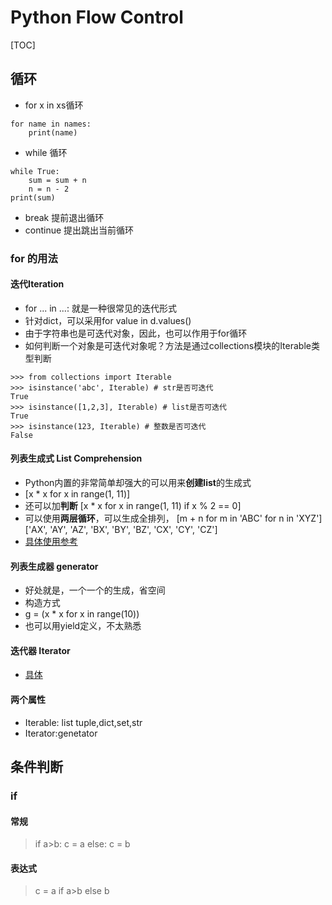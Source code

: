 # Python Flow Control

[TOC]

## 循环
- for x in xs循环
```
for name in names:
    print(name)
```
- while 循环
```
while True:
    sum = sum + n
    n = n - 2
print(sum)
```
- break 提前退出循环
- continue 提出跳出当前循环

### for 的用法

#### 迭代Iteration
- for ... in ...: 就是一种很常见的迭代形式
- 针对dict，可以采用for value in d.values()
- 由于字符串也是可迭代对象，因此，也可以作用于for循环
- 如何判断一个对象是可迭代对象呢？方法是通过collections模块的Iterable类型判断
```
>>> from collections import Iterable
>>> isinstance('abc', Iterable) # str是否可迭代
True
>>> isinstance([1,2,3], Iterable) # list是否可迭代
True
>>> isinstance(123, Iterable) # 整数是否可迭代
False
```

#### 列表生成式 List Comprehension
- Python内置的非常简单却强大的可以用来**创建list**的生成式
- [x * x for x in range(1, 11)]
- 还可以加**判断** [x * x for x in range(1, 11) if x % 2 == 0]
- 可以使用**两层循环**，可以生成全排列， [m + n for m in 'ABC' for n in 'XYZ']['AX', 'AY', 'AZ', 'BX', 'BY', 'BZ', 'CX', 'CY', 'CZ']
- [具体使用参考](https://www.liaoxuefeng.com/wiki/0014316089557264a6b348958f449949df42a6d3a2e542c000/001431779637539089fd627094a43a8a7c77e6102e3a811000)

#### 列表生成器 generator
- 好处就是，一个一个的生成，省空间
- 构造方式
- g = (x * x for x in range(10))
- 也可以用yield定义，不太熟悉

#### 迭代器 Iterator
- [具体](https://www.liaoxuefeng.com/wiki/0014316089557264a6b348958f449949df42a6d3a2e542c000/00143178254193589df9c612d2449618ea460e7a672a366000)

#### 两个属性
- Iterable: list tuple,dict,set,str
- Iterator:genetator


## 条件判断

### if
#### 常规
> if a>b:
>     c = a
> else:
>     c = b

#### 表达式
> c = a if a>b else b 

